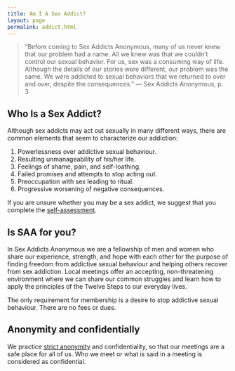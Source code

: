 ```yaml
---
title: Am I A Sex Addict?
layout: page
permalink: addict.html
---
```


<!--[Home](index.md)-->

>“Before coming to Sex Addicts Anonymous, many of us never knew that our problem had a name. All we knew was that we couldn’t control our sexual behavior. For us, sex was a consuming way of life. Although the details of our stories were different, our problem was the same. We were addicted to sexual behaviors that we returned to over and over, despite the consequences.”
>— Sex Addicts Anonymous, p. 3

## Who Is a Sex Addict?

Although sex addicts may act out sexually in many different ways, there are common elements that seem to characterize our addiction:

1. Powerlessness over addictive sexual behaviour.
2. Resulting unmanageability of his/her life.
3. Feelings of shame, pain, and self-loathing.
4. Failed promises and attempts to stop acting out.
5. Preoccupation with sex leading to ritual.
6. Progressive worsening of negative consequences.

If you are unsure whether you may be a sex addict, we suggest that you complete the [self-assessment][assess].

## Is SAA for you?

In Sex Addicts Anonymous we are a fellowship of men and women who share our experience, strength, and hope with each other for the purpose of finding freedom from addictive sexual behaviour and helping others recover from sex addiction. Local meetings offer an accepting, non-threatening environment where we can share our common struggles and learn how to apply the principles of the Twelve Steps to our everyday lives.

The only requirement for membership is a desire to stop addictive sexual behaviour. There are no fees or dues.

## Anonymity and confidentially ##

We practice [strict anonymity][anon] and confidentiality, so that our meetings are a safe place for all of us. Who we meet or what is said in a meeting is considered as confidential.

[assess]: https://saa-recovery.org/am-i-a-sex-addict/self-assessment/
  "Self-assessment"
[anon]: https://saa-recovery.org/am-i-a-sex-addict/understanding-anonymity/
  "Understanding anonymity"
